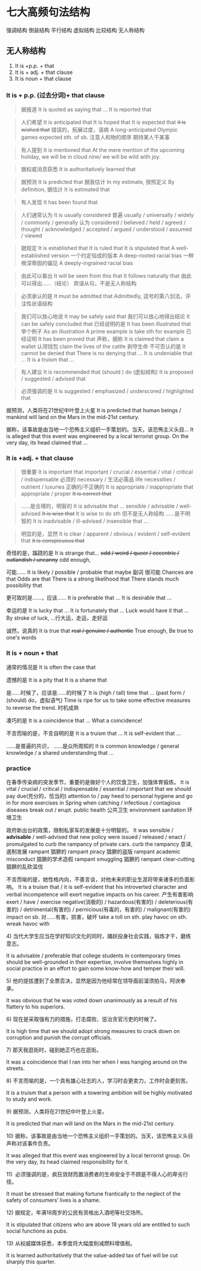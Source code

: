 # 七大高频句法结构
强调结构
倒装结构
平行结构
虚拟结构
比较结构
无人称结构

## 无人称结构
1. It is +p.p. + that 
2. It is + adj. + that clause
3. It is  noun + that clause
### It is + p.p. (过去分词)+ that clause
> 据报道
	It is quoted as saying that ...
	It is reported that

> 人们希望
	It is anticipated that 
	It is hoped that 
	It is expected that
~~it is wished that~~ 错误的，拓展过度，语病
A long-anticipated Olympic games
expected sth. of sb. 注意人和物的顺序 期待某人干某事

> 有人提到
	It is mentioned that
At the mere mention of the upcoming holiday, we will be in cloud nine/ we will be wild with joy.

> 据权威消息获悉
	It is authoritatively learned that

> 据预测
	It is predicted that
> 据我估计
	In my estimate,
> 按照定义
	By definition,
> 据估计
	It is estimated that

> 有人发现
	It has been found that

> 人们通常认为
	It is usually considered 
> 普遍
	usually / universally / widely / commonly / generally
> 认为
	considered / believed / held / agreed / thought / acknowledged / accepted / argued / understood / assumed / viewed

> 据规定
	It is established that 
	It is ruled that 
	It is stipulated that
A well-established version 一个约定俗成的版本
A deep-rooted racial bias 一种根深蒂固的偏见
A deeply-ingrained racial bias

> 由此可以看出
	It will be seen from this that 
It follows naturally that 由此可以得出……（结论）
	宾语从句，不是无人称结构

> 必须承认的是
	It must be admitted that
	Admittedly, 逗号的第八剑法，评注性状语结构

> 我们可以放心地说
	It may be safely said that 
> 我们可以放心地得出结论
	It can be safely concluded that 
> 已经说明的是
	It has been illustrated that 
> 举个例子
	As an illustration
	A prime example is 
	take sth for example
> 已经证明
	It has been proved that 
> 声称，据称
	It is claimed that 
	claim a wallet 认领钱包
	claim the lives of the cattle 剥夺生命
> 不可否认的是
	It cannot be denied that
	There is no denying that ...
	It is undeniable that ...
	It is a  truism that ...

> 有人建议
	It is recommended that (should ) do (虚拟结构)
	It is proposed / suggested / advised that 

> 必须强调的是
	It is suggested / emphasized / underscored / highlighted that 

据预测，人类将在21世纪中叶登上火星
It is predicted that human beings / mankind will land on the Mars in the mid-21st century.

据称，该事故是由当地一个恐怖主义组织一手策划的。当天，该恐怖主义头目...
It is alleged that this event was engineered by a local terrorist group. On the very day, its head claimed that ...

### It is +adj. + that clause
> 很重要
	It is important that 
	important / crucial / essential / vital / critical / indispensable 
> 必须的
	necessary / 
>生活必需品
	life necessities / nutrient / luxuries
> 正确的/不正确的
	It is appropriate / inappropriate that 
	appropriate / proper
~~It is correct that~~

> ……是合理的，明智的
	It is advisable that ... 
	sensible / advisable / well-advised 
~~It is wise that~~ It is wise to do sth 但不是无人称结构
> ……是不明智的
	It is inadvisable / ill-advised / insensible that ...

> 明显的是，显然
	It is clear / apparent / obvious / evident / self-evident that 
~~it is conspicuous that~~

奇怪的是，蹊跷的是
It is strange that...
~~odd / weird / queer / eccentric / outlandish / uncanny~~
odd enough, 

可能……
It is likely / possible / probable that
maybe 副词
很可能
Chances are that 
Odds are that 
There is a strong likelihood that 
There stands much possibility that 

更可取的是……，应该……
It is preferable that ...
It is desirable that ...

幸运的是
It is lucky that ...
It is fortunately that ...
Luck would have it that ...
By stroke of luck, ...行大运，走运，走好运

诚然，说真的
It is true that 
~~real / genuine / authentic~~
True enough, 
Be true to one's words

### It is + noun + that
通常的情况是
It is often the case that 

遗憾的是
It is a pity that 
It is a shame that 

是……时候了，应该是……的时候了
It is (high / tall) time that ... (past form / (should) do，虚拟语气)
Time is ripe for us to take some effective measures to reverse the trend. 时机成熟

凑巧的是
It is a coincidence that ...
What a coincidence!

不言而喻的是，不言自明的是
It is a truism that ...
It is self-evident that ... 

……是普遍的共识， ……是众所周知的
It is common knowledge / general knowledge / a shared understanding that ...

### practice
在春季传染病的突发季节，重要的是做好个人的饮食卫生，加强体育锻炼。
It is vital / crucial / critical / indispensable / essential / important that we should pay due(充分的，恰当的) attention to / pay heed to personal hygiene and go in for more exercises in Spring when catching / infectious / contagious diseases break out / erupt.
public health 公共卫生
environment sanitation 环境卫生 

政府新出台的政策，限制私家车的发展是十分明智的。
It was sensible / **advisable** / well-advised that new policy were issued / released / enact / promulgated to curb the rampancy of private cars.
curb the rampancy 意译, 遏制发展
rampant 猖獗的 
rampant piracy 猖獗的盗版
rampant academic misconduct 猖獗的学术造假
rampant smuggling 猖獗的
rampant clear-cutting 猖獗的乱砍滥伐

不言而喻的是，她性格内向，不善言谈，对他未来的职业生涯将带来诸多的负面影响。
It is a truism that / it is self-evident that his introverted character and verbal incompetence will exert negative impacts on his career.
产生有害影响
exert / have / exercise negative(消极的) / hazardous(有害的) / deleterious(有害的) / detrimental(有害的) / pernicious(有毒的，有害的) / malignant(有害的) impact on sb.
对……有害，损害，破坏
take a toll on sth. 
play havoc on sth.
wreak havoc with

4) 当代大学生应当在学好知识文化的同时，踊跃投身社会实践，锻炼才干，磨练意志。

It is advisable / preferable that college students in contemporary times should be well-grounded in their expertise, involve themselves highly in social practice in an effort to gain some know-how and temper their will. 

5) 他的提拔遭到了全票否决，显然是因为他经常在领导面前溜须拍马，阿谀奉承。

It was obvious that he was voted down unanimously as a result of his flattery to his superiors.

6) 现在是采取强有力的措施，打击腐败、惩治贪官污吏的时候了。

It is high time that we should adopt strong measures to crack down on corruption and punish the corrupt officials. 

7) 那天我逛街时，碰到她正巧也在逛街。

It was a coincidence that I ran into her when I was hanging around on the streets. 

8) 不言而喻的是，一个具有雄心壮志的人，学习时会更卖力，工作时会更刻苦。

It is a truism that a person with a towering ambition will be highly motivated to study and work.

9) 据预测，人类将在21世纪中叶登上火星。

It is predicted that man will land on the Mars in the mid-21st century.

10) 据称，该事故是由当地一个恐怖主义组织一手策划的。当天，该恐怖主义头目声称对该事件负责。

It was alleged that this event was engineered by a local terrorist group. On the very day, its head claimed responsibility for it.

11)  必须强调的是，疯狂敛财而置消费者的生命安全于不顾是不得人心的卑劣行径。

It must be stressed that making fortune frantically to the neglect of the safety of consumers’ lives is a shame.

12) 据规定，年满18周岁的公民有资格出入酒吧等社交场所。

It is stipulated that citizens who are above 18 years old are entitled to such social functions as pubs.

13) 从权威媒体获悉，本季度将大幅度削减燃料增值税。

It is learned authoritatively that the value-added tax of fuel will be cut sharply this quarter.